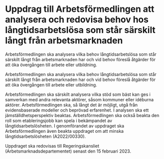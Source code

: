# Uppdrag till Arbetsförmedlingen att analysera och redovisa behov hos långtidsarbetslösa som står särskilt långt från arbetsmarknaden

Arbetsförmedlingen ska analysera vilka behov långtidsarbetslösa som står särskilt långt från arbetsmarknaden har och vid behov föreslå åtgärder för att öka övergången till arbete eller utbildning.

Arbetsförmedlingen ska analysera vilka behov långtidsarbetslösa som står särskilt långt från arbetsmarknaden har och vid behov föreslå åtgärder för att öka övergången till arbete eller utbildning.

Arbetsförmedlingen ska särskilt analysera vilka stöd som bäst kan ges i samverkan med andra relevanta aktörer, såsom kommuner eller idéburna aktörer. Arbetsförmedlingen ska, så långt det är möjligt, utgå från evidensbaserade modeller och beprövad erfarenhet. I analysen ska ett jämställdhetsperspektiv beaktas. Arbetsförmedlingen ska också beakta den roll som etableringsjobb kan spela i bekämpandet av långtidsarbetslösheten. I genomförandet av uppdraget ska Arbetsförmedlingen även beakta uppdraget om att minska långtidsarbetslösheten (A2022/00330).

Uppdraget ska redovisas till Regeringskansliet (Arbetsmarknadsdepartementet) senast den 15 februari 2023.
